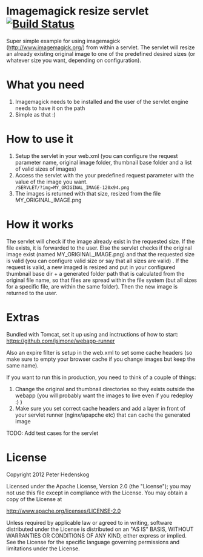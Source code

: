 # Imagemagick resize servlet [![Build Status](https://secure.travis-ci.org/soulgalore/imagemagick-servlet.png?branch=master)](http://travis-ci.org/soulgalore/imagemagick-servlet)

Super simple example for using imagemagick (http://www.imagemagick.org/) from within a servlet. The servlet will resize an already existing original 
image to one of the predefined desired sizes (or whatever size you want, depending on configuration).

# What you need
1. Imagemagick needs to be installed and the user of the servlet engine needs to have it on the path
2. Simple as that :)

# How to use it

<ol>
<li>Setup the servlet in your web.xml (you can configure the request parameter name, original image folder, thumbnail base folder and a list of valid sizes of images)</li>

<li>Access the servlet with the your predefined request parameter with the value of the image you want.
<code>
/SERVLET/?img=MY_ORIGINAL_IMAGE-120x94.png
</code>
</li>

<li>The images is returned with that size, resized from the file MY_ORIGINAL_IMAGE.png</li>
</ol>

# How it works
The servlet will check if the image already exist in the requested size.  If the file exists, it is forwarded to the user. Else the servlet checks if the 
original image exist (named MY_ORIGINAL_IMAGE.png) and that the requested size is valid (you can configure valid size or say that all sizes are valid)
. If the request is valid, a new imaged is resized and put in your configured thumbnail base dir + a generated folder path that is calculated from the original file name, so that files are spread within the file system (but all sizes for a specific file, are within the same folder). Then the new image is returned to the user.

# Extras
Bundled with Tomcat, set it up using and inctructions of how to start: https://github.com/jsimone/webapp-runner 

Also an expire filter is setup in the web.xml to set some cache headers (so make sure to empty your browser cache if you change images but keep the same name).

If you want to run this in production, you need to think of a couple of things:
<ol>
<li>Change the original and thumbnail directories so they exists outside the webapp (you will probably want the images to live even if you redeploy :) )</li>
<li>Make sure you set correct cache headers and add a layer in front of your servlet runner (nginx/apapche etc) that can cache the generated image</li>
</ol>

TODO:
Add test cases for the servlet

# License

Copyright 2012 Peter Hedenskog

Licensed under the Apache License, Version 2.0 (the "License");
you may not use this file except in compliance with the License.
You may obtain a copy of the License at

   http://www.apache.org/licenses/LICENSE-2.0

Unless required by applicable law or agreed to in writing, software
distributed under the License is distributed on an "AS IS" BASIS,
WITHOUT WARRANTIES OR CONDITIONS OF ANY KIND, either express or implied.
See the License for the specific language governing permissions and
limitations under the License.

